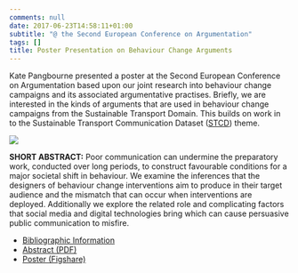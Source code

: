 ```yaml
---
comments: null
date: 2017-06-23T14:58:11+01:00
subtitle: "@ the Second European Conference on Argumentation"
tags: []
title: Poster Presentation on Behaviour Change Arguments  
---
```

Kate Pangbourne presented a poster at the Second European Conference on Argumentation based upon our joint research into behaviour change campaigns and its associated argumentative practises. Briefly, we are interested in the kinds of arguments that are used in behaviour change campaigns from the Sustainable Transport Domain. This builds on work in to the Sustainable Transport Communication Dataset ([STCD](/page/outputs/datasets/#stcd)) theme.

![](/img/kate_2017_eca.jpg)

**SHORT ABSTRACT:** Poor communication can undermine the preparatory work, conducted over long periods,  to construct favourable conditions for a major societal shift in behaviour. We examine the inferences that the designers of behaviour change interventions aim to produce in their target audience and the mismatch that can occur when interventions are deployed. Additionally we explore the related role and complicating factors that social media and digital technologies bring which can cause persuasive public communication to misfire. 



* [Bibliographic Information](/page/outputs/publications/#pangbourne_2017_eca)
* [Abstract (PDF)](/assets/abstracts/pangbourne_2017_eca.pdf)
* [Poster (Figshare)](https://doi.org/10.6084/m9.figshare.5146153.v1)

